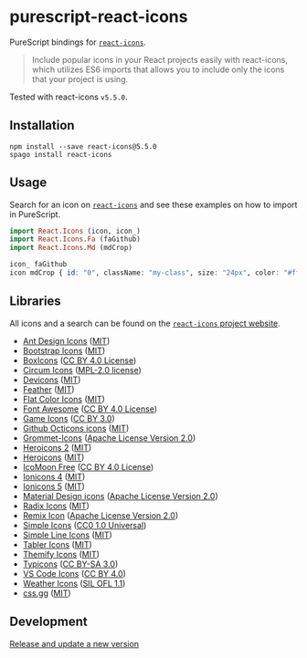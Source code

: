 # purescript-react-icons

PureScript bindings for [`react-icons`](https://react-icons.github.io/react-icons).

> Include popular icons in your React projects easily with react-icons, which utilizes ES6 imports that allows you to include only the icons that your project is using.

Tested with react-icons `v5.5.0`.

## Installation

```shell
npm install --save react-icons@5.5.0
spago install react-icons
```

## Usage

Search for an icon on [`react-icons`](https://react-icons.github.io/react-icons)
and see these examples on how to import in PureScript.

```purescript
import React.Icons (icon, icon_)
import React.Icons.Fa (faGithub)
import React.Icons.Md (mdCrop)

icon_ faGithub
icon mdCrop { id: "0", className: "my-class", size: "24px", color: "#ff0000" }
```

## Libraries

All icons and a search can be found on the [`react-icons` project website](https://react-icons.github.io/react-icons).

- [Ant Design Icons](https://github.com/ant-design/ant-design-icons) ([MIT](https://opensource.org/licenses/MIT))
- [Bootstrap Icons](https://github.com/twbs/icons) ([MIT](https://opensource.org/licenses/MIT))
- [BoxIcons](https://github.com/atisawd/boxicons) ([CC BY 4.0 License](https://github.com/atisawd/boxicons/blob/master/LICENSE))
- [Circum Icons](https://circumicons.com/) ([MPL-2.0 license](https://github.com/Klarr-Agency/Circum-Icons/blob/main/LICENSE))
- [Devicons](https://vorillaz.github.io/devicons/) ([MIT](https://opensource.org/licenses/MIT))
- [Feather](https://feathericons.com/) ([MIT](https://github.com/feathericons/feather/blob/master/LICENSE))
- [Flat Color Icons](https://github.com/icons8/flat-color-icons) ([MIT](https://opensource.org/licenses/MIT))
- [Font Awesome](https://fontawesome.com/) ([CC BY 4.0 License](https://creativecommons.org/licenses/by/4.0/))
- [Game Icons](https://game-icons.net/) ([CC BY 3.0](https://creativecommons.org/licenses/by/3.0/))
- [Github Octicons icons](https://octicons.github.com/) ([MIT](https://github.com/primer/octicons/blob/master/LICENSE))
- [Grommet-Icons](https://github.com/grommet/grommet-icons) ([Apache License Version 2.0](http://www.apache.org/licenses/))
- [Heroicons 2](https://github.com/tailwindlabs/heroicons) ([MIT](https://opensource.org/licenses/MIT))
- [Heroicons](https://github.com/tailwindlabs/heroicons) ([MIT](https://opensource.org/licenses/MIT))
- [IcoMoon Free](https://github.com/Keyamoon/IcoMoon-Free) ([CC BY 4.0 License](https://github.com/Keyamoon/IcoMoon-Free/blob/master/License.txt))
- [Ionicons 4](https://ionicons.com/) ([MIT](https://github.com/ionic-team/ionicons/blob/master/LICENSE))
- [Ionicons 5](https://ionicons.com/) ([MIT](https://github.com/ionic-team/ionicons/blob/master/LICENSE))
- [Material Design icons](https://google.github.io/material-design-icons/) ([Apache License Version 2.0](https://github.com/google/material-design-icons/blob/master/LICENSE))
- [Radix Icons](https://icons.radix-ui.com) ([MIT](https://github.com/radix-ui/icons/blob/master/LICENSE))
- [Remix Icon](https://github.com/Remix-Design/RemixIcon) ([Apache License Version 2.0](http://www.apache.org/licenses/))
- [Simple Icons](https://simpleicons.org/) ([CC0 1.0 Universal](https://creativecommons.org/publicdomain/zero/1.0/))
- [Simple Line Icons](https://thesabbir.github.io/simple-line-icons/) ([MIT](https://opensource.org/licenses/MIT))
- [Tabler Icons](https://github.com/tabler/tabler-icons) ([MIT](https://opensource.org/licenses/MIT))
- [Themify Icons](https://github.com/lykmapipo/themify-icons) ([MIT](https://github.com/thecreation/standard-icons/blob/master/modules/themify-icons/LICENSE))
- [Typicons](https://s-ings.com/typicons/) ([CC BY-SA 3.0](https://creativecommons.org/licenses/by-sa/3.0/))
- [VS Code Icons](https://github.com/microsoft/vscode-codicons) ([CC BY 4.0](https://creativecommons.org/licenses/by/4.0/))
- [Weather Icons](https://erikflowers.github.io/weather-icons/) ([SIL OFL 1.1](http://scripts.sil.org/OFL))
- [css.gg](https://github.com/astrit/css.gg) ([MIT](https://opensource.org/licenses/MIT))

## Development

[Release and update a new version](./RELEASE.md)

